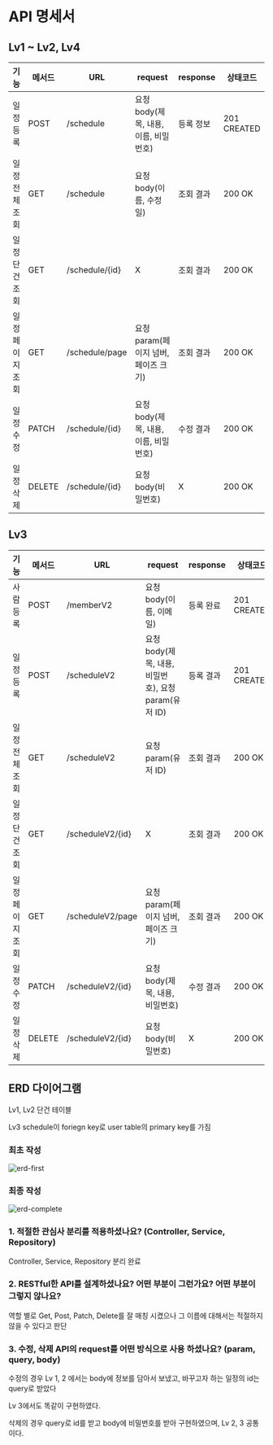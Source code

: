 # API 명세서



## Lv1 ~ Lv2, Lv4

|기능|메서드|URL|request|response|상태코드|
|---|---|---|---|---|---|
|일정 등록|POST|/schedule|요청 body(제목, 내용, 이름, 비밀번호)|등록 정보|201 CREATED|
|일정 전체 조회|GET|/schedule|요청 body(이름, 수정일)|조회 결과|200 OK|
|일정 단건 조회|GET|/schedule/{id}|X|조회 결과|200 OK|
|일정 페이지 조회|GET|/schedule/page|요청 param(페이지 넘버, 페이즈 크기)|조회 결과|200 OK|
|일정 수정|PATCH|/schedule/{id}|요청 body(제목, 내용, 이름, 비밀번호)|수정 결과|200 OK|
|일정 삭제|DELETE|/schedule/{id}|요청 body(비밀번호)|X|200 OK|



## Lv3

|기능|메서드|URL|request|response|상태코드|
|---|---|---|---|---|---|
|사람 등록|POST|/memberV2|요청 body(이름, 이메일)|등록 완료|201 CREATED|
|일정 등록|POST|/scheduleV2|요청 body(제목, 내용, 비밀번호), 요청 param(유저 ID)|등록 결과|201 CREATED|
|일정 전체 조회|GET|/scheduleV2|요청 param(유저 ID)|조회 결과|200 OK|
|일정 단건 조회|GET|/scheduleV2/{id}|X|조회 결과|200 OK|
|일정 페이지 조회|GET|/scheduleV2/page|요청 param(페이지 넘버, 페이즈 크기)|조회 결과|200 OK|
|일정 수정|PATCH|/scheduleV2/{id}|요청 body(제목, 내용, 비밀번호)|수정 결과|200 OK|
|일정 삭제|DELETE|/scheduleV2/{id}|요청 body(비밀번호)|X|200 OK


## ERD 다이어그램

Lv1, Lv2 단건 테이블

Lv3 schedule이 foriegn key로 user table의 primary key를 가짐

### 최초 작성

![erd-first](https://github.com/user-attachments/assets/a60144b0-32eb-4f59-bfba-5204305738f3)


### 최종 작성

![erd-complete](https://github.com/user-attachments/assets/d5451707-5161-4447-88df-4e3dc00a21c9)



### 1. 적절한 관심사 분리를 적용하셨나요? (Controller, Service, Repository)

Controller, Service, Repository 분리 완료

### 2. RESTful한 API를 설계하셨나요? 어떤 부분이 그런가요? 어떤 부분이 그렇지 않나요?

역할 별로 Get, Post, Patch, Delete를 잘 매칭 시켰으나 그 이름에 대해서는 적절하지 않을 수 있다고 판단

### 3. 수정, 삭제 API의 request를 어떤 방식으로 사용 하셨나요? (param, query, body)

수정의 경우 Lv 1, 2 에서는 body에 정보를 담아서 보냈고, 바꾸고자 하는 일정의 id는 query로 받았다

Lv 3에서도 똑같이 구현하였다.

삭제의 경우 query로 id를 받고 body에 비밀번호를 받아 구현하였으며, Lv 2, 3 공통이다.
